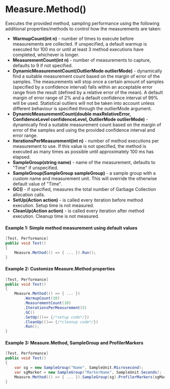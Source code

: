 # Measure.Method()

Executes the provided method, sampling performance using the following additional properties/methods to control how the measurements are taken:
* **WarmupCount(int n)** - number of times to execute before measurements are collected. If unspecified, a default warmup is executed for 100 ms or until at least 3 method executions have completed, whichever is longer.
* **MeasurementCount(int n)** - number of measurements to capture, defaults to 9 if not specified.
* **DynamicMeasurementCount(OutlierMode outlierMode)** - dynamically find a suitable measurement count based on the margin of error of the samples. The measurements will stop once a certain amount of samples (specified by a confidence interval) falls within an acceptable error range from the result (defined by a relative error of the mean). A default margin of error range of 2% and a default confidence interval of 99% will be used. Statistical outliers will not be taken into account unless different behaviour is specified through the outlierMode argument.
* **DynamicMeasurementCount(double maxRelativeError, ConfidenceLevel confidenceLevel, OutlierMode outlierMode)** - dynamically find a suitable measurement count based on the margin of error of the samples and using the provided confidence interval and error range.
* **IterationsPerMeasurement(int n)** - number of method executions per measurement to use. If this value is not specified, the method is executed as many times as possible until approximately 100 ms has elapsed.
* **SampleGroup(string name)** - name of the measurement, defaults to "Time" if unspecified.
* **SampleGroup(SampleGroup sampleGroup)** - a sample group with a custom name and measurement unit. This will override the otherwise default value of "Time".
* **GC()** - if specified, measures the total number of Garbage Collection allocation calls.
* **SetUp(Action action)** - is called every iteration before method execution. Setup time is not measured.
* **CleanUp(Action action)** - is called every iteration after method execution. Cleanup time is not measured.


#### Example 1: Simple method measurement using default values

``` csharp
[Test, Performance]
public void Test()
{
    Measure.Method(() => { ... }).Run();
}
```

#### Example 2: Customize Measure.Method properties

``` csharp
[Test, Performance]
public void Test()
{
    Measure.Method(() => { ... })
        .WarmupCount(10)
        .MeasurementCount(10)
        .IterationsPerMeasurement(5)
        .GC()
        .SetUp(()=> {/*setup code*/})
        .CleanUp(()=> {/*cleanup code*/})
        .Run();
}
```

#### Example 3: Measure.Method, SampleGroup and ProfilerMarkers

``` csharp
[Test, Performance]
public void Test()
{
    var sg = new SampleGroup("Name", SampleUnit.Microsecond);
    var sgMarker = new SampleGroup("MarkerName", SampleUnit.Seconds);
    Measure.Method(() => { ... }).SampleGroup(sg).ProfilerMarkers(sgMarker).Run();
}
```